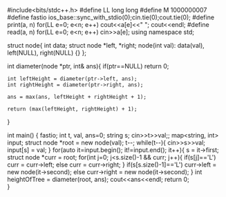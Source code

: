 #include<bits/stdc++.h>
#define LL long long
#define M 1000000007
#define fastio ios_base::sync_with_stdio(0);cin.tie(0);cout.tie(0);
#define print(a, n) for(LL e=0; e<n; e++) cout<<a[e]<<" "; cout<<endl;
#define read(a, n) for(LL e=0; e<n; e++) cin>>a[e];
using namespace std;

struct node{
    int data;
    struct node *left, *right;
    node(int val): data(val), left(NULL), right(NULL) {}
};

int diameter(node *ptr, int& ans){
    if(ptr==NULL)
        return 0;
        
    int leftHeight = diameter(ptr->left, ans);
    int rightHeight = diameter(ptr->right, ans);
    
    ans = max(ans, leftHeight + rightHeight + 1);
    
    return (max(leftHeight, rightHeight) + 1);
}

int main()
{
    fastio;
    int t, val, ans=0;
    string s;
    cin>>t>>val;;
    map<string, int> input;
    struct node *root = new node(val);
    t--;
    while(t--){
        cin>>s>>val;
        input[s] =  val;
    }
    for(auto it=input.begin(); it!=input.end(); it++){
        s = it->first;
        struct node *curr = root;
        for(int j=0; j<s.size()-1 && curr; j++){
            if(s[j]=='L')
                curr = curr->left;
            else
                curr = curr->right;
        }
        if(s[s.size()-1]=='L')
            curr->left = new node(it->second);
        else
            curr->right = new node(it->second);
    }
    int heightOfTree = diameter(root, ans);
    cout<<ans<<endl;
    return 0;    
}

